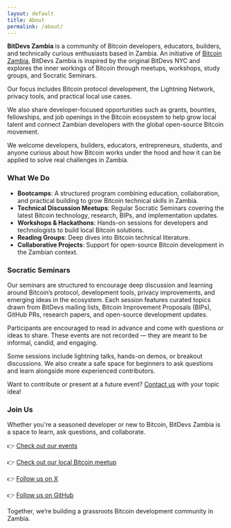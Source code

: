 ```yaml
---
layout: default
title: About
permalink: /about/
---
```


**BitDevs Zambia** is a community of Bitcoin developers, educators, builders, and technically curious enthusiasts based in Zambia. An initiative of <a href="https://bitcoinzambia.org" target="_blank" rel="noopener noreferrer">Bitcoin Zambia</a>, BitDevs Zambia is inspired by the original BitDevs NYC and explores the inner workings of Bitcoin through meetups, workshops, study groups, and Socratic Seminars.

Our focus includes Bitcoin protocol development, the Lightning Network, privacy tools, and practical local use cases.

We also share developer-focused opportunities such as grants, bounties, fellowships, and job openings in the Bitcoin ecosystem to help grow local talent and connect Zambian developers with the global open-source Bitcoin movement.

We welcome developers, builders, educators, entrepreneurs, students, and anyone curious about how Bitcoin works under the hood and how it can be applied to solve real challenges in Zambia.

### What We Do

- **Bootcamps**: A structured program combining education, collaboration, and practical building to grow Bitcoin technical skills in Zambia.
- **Technical Discussion Meetups**: Regular Socratic Seminars covering the latest Bitcoin technology, research, BIPs, and implementation updates.
- **Workshops & Hackathons**: Hands-on sessions for developers and technologists to build local Bitcoin solutions.
- **Reading Groups**: Deep dives into Bitcoin technical literature.
- **Collaborative Projects**: Support for open-source Bitcoin development in the Zambian context.

### Socratic Seminars

Our seminars are structured to encourage deep discussion and learning around Bitcoin’s protocol, development tools, privacy improvements, and emerging ideas in the ecosystem. Each session features curated topics drawn from BitDevs mailing lists, Bitcoin Improvement Proposals (BIPs), GitHub PRs, research papers, and open-source development updates.

Participants are encouraged to read in advance and come with questions or ideas to share. These events are not recorded — they are meant to be informal, candid, and engaging.

Some sessions include lightning talks, hands-on demos, or breakout discussions. We also create a safe space for beginners to ask questions and learn alongside more experienced contributors.

Want to contribute or present at a future event? [Contact us](mailto:ndesax@proton.me) with your topic idea!

### Join Us

Whether you're a seasoned developer or new to Bitcoin, BitDevs Zambia is a space to learn, ask questions, and collaborate.

👉 [Check out our events](/events)

👉 [Check out our local Bitcoin meetup](https://bitcoinzambia.org/meetups/)  

👉 [Follow us on X](https://x.com/bitdevszambia)<br>

👉 [Follow us on GitHub](https://github.com/Bitcoin-Zambia/bitdevs-zambia)

Together, we’re building a grassroots Bitcoin development community in Zambia.
